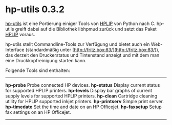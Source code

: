 # hp-utils 0.3.2

[hp-utils](http://www.michaeldenk.de/projects/hp-utils/)
ist eine Portierung einiger Tools von
[HPLIP](http://hplipopensource.com/) von Python
nach C. hp-utils greift dabei auf die Bibliothek libhpmud zurück und
setzt das Paket [HPLIP](hplip.md) voraus.

hp-utils stellt Commandline-Tools zur Verfügung und bietet auch ein
Web-Interface (standardmäßig unter
[http://fritz.box:83/](http://fritz.box:83/)), das
derzeit den Druckerstatus und Tintenstand anzeigt und mit dem man eine
Druckkopfreinigung starten kann.

Folgende Tools sind enthalten:

  ------------------ ---------------------------------------------------------------------------
  **hp-probe**       Probe connected HP devices.
  **hp-status**      Display current status for supported HPLIP printers.
  **hp-levels**      Display bar graphs of current supply levels for supported HPLIP printers.
  **hp-clean**       Cartridge cleaning utility for HPLIP supported inkjet printers.
  **hp-printserv**   Simple print server.
  **hp-timedate**    Set the time and date on an HP Officejet.
  **hp-faxsetup**    Setup fax settings on an HP Officejet.
  ------------------ ---------------------------------------------------------------------------
